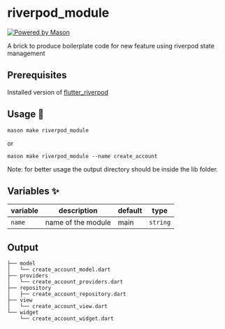 # riverpod_module

[![Powered by Mason](https://img.shields.io/endpoint?url=https%3A%2F%2Ftinyurl.com%2Fmason-badge)](https://github.com/felangel/mason)

A brick to produce boilerplate code for new feature using riverpod state management

## Prerequisites

Installed version of [flutter_riverpod]

## Usage 🚀

```
mason make riverpod_module
```
or 
```
mason make riverpod_module --name create_account
```

Note: for better usage the output directory should be inside the lib folder.

## Variables ✨

| variable           | description                  | default | type      |
| ------------------ | ---------------------------- | ------- | --------- |
| `name`     | name of the module          | main   | `string`  |

## Output
```
├── model
│   └── create_account_model.dart
├── providers
│   └── create_account_providers.dart
├── repository
│   ├── create_account_repository.dart
├── view
│   └── create_account_view.dart
└── widget
    └── create_account_widget.dart
```

[flutter_riverpod]: https://pub.dev/packages/flutter_riverpod